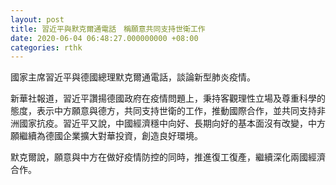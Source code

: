 ```yaml
---
layout: post
title: 習近平與默克爾通電話　稱願意共同支持世衛工作
date: 2020-06-04 06:48:27.000000000 +08:00
categories: rthk
---
```


國家主席習近平與德國總理默克爾通電話，談論新型肺炎疫情。

新華社報道，習近平讚揚德國政府在疫情問題上，秉持客觀理性立場及尊重科學的態度，表示中方願意與德方，共同支持世衛的工作，推動國際合作，並共同支持非洲國家抗疫。習近平又說，中國經濟穩中向好、長期向好的基本面沒有改變，中方願繼續為德國企業擴大對華投資，創造良好環境。

默克爾說，願意與中方在做好疫情防控的同時，推進復工復產，繼續深化兩國經濟合作。

